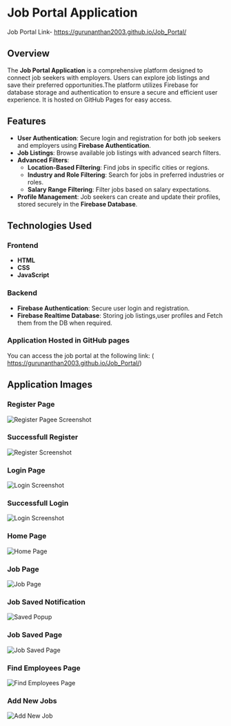 # Job Portal Application
 Job Portal  Link- https://gurunanthan2003.github.io/Job_Portal/
## **Overview**

The **Job Portal Application** is a comprehensive platform designed to connect job seekers with employers. Users can explore job listings and save their preferred opportunities.The platform utilizes Firebase for database storage and authentication to ensure a secure and efficient user experience. It is hosted on GitHub Pages for easy access.

## **Features**

- **User Authentication**: Secure login and registration for both job seekers and employers using **Firebase Authentication**.
- **Job Listings**: Browse available job listings with advanced search filters.
- **Advanced Filters**:
  - **Location-Based Filtering**: Find jobs in specific cities or regions.
  - **Industry and Role Filtering**: Search for jobs in preferred industries or roles.
  - **Salary Range Filtering**: Filter jobs based on salary expectations.
- **Profile Management**: Job seekers can create and update their profiles, stored securely in the **Firebase Database**.

## **Technologies Used**

### **Frontend**

- **HTML**
- **CSS**
- **JavaScript**
  
### **Backend**

- **Firebase Authentication**: Secure user login and registration.
- **Firebase Realtime Database**: Storing job listings,user profiles and Fetch them from the DB when required.
### **Application Hosted in GitHub pages**
You can access the job portal at the following link:
( https://gurunanthan2003.github.io/Job_Portal/)

## **Application Images**

### **Register Page**
![Register Pagee Screenshot](images/register.PNG "Register Page of the Job Portal")

### **Successfull Register**
![Register Screenshot](images/register1.PNG " Successfull Register Page of the Job Portal")

### **Login Page**
![Login Screenshot](images/login.PNG "Login Page of the Job Portal")

### **Successfull Login**
![Login Screenshot](images/login1.PNG "Successfull Login Page of the Job Portal")

### **Home Page**
![Home Page](images/home.PNG " Home Page of the Job Portal")

### **Job Page**
![Job Page](images/find_job.PNG "Job Page of the Job Portal")

### **Job Saved Notification**
![Saved Popup](images/saved_popup.PNG "Saved Popup")

### **Job Saved Page**
![Job Saved Page](images/saved_jobs.PNG "Job Page of the Job Portal")

### **Find Employees Page**
![Find Employees Page](images/employees.PNG "Find Employees Page of the Job Portal")

### **Add New Jobs**
![Add New Job](images/add_job.PNG "Add New Job of the Job Portal")


